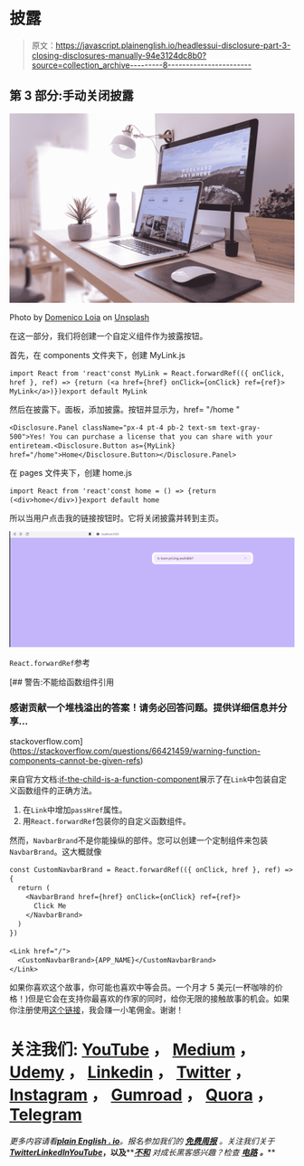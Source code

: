# 披露

> 原文：<https://javascript.plainenglish.io/headlessui-disclosure-part-3-closing-disclosures-manually-94e3124dc8b0?source=collection_archive---------8----------------------->

## 第 3 部分:手动关闭披露

![](img/795a2099497a9ab6cdcdece641ea98fe.png)

Photo by [Domenico Loia](https://unsplash.com/@domenicoloia?utm_source=medium&utm_medium=referral) on [Unsplash](https://unsplash.com?utm_source=medium&utm_medium=referral)

在这一部分，我们将创建一个自定义组件作为披露按钮。

首先，在 components 文件夹下，创建 MyLink.js

```
import React from 'react'const MyLink = React.forwardRef(({ onClick, href }, ref) => {return (<a href={href} onClick={onClick} ref={ref}> MyLink</a>)})export default MyLink
```

然后在披露下。面板，添加披露。按钮并显示为<mylink>，href= "/home "</mylink>

```
<Disclosure.Panel className="px-4 pt-4 pb-2 text-sm text-gray-500">Yes! You can purchase a license that you can share with your entireteam.<Disclosure.Button as={MyLink} href="/home">Home</Disclosure.Button></Disclosure.Panel>
```

在 pages 文件夹下，创建 home.js

```
import React from 'react'const home = () => {return (<div>home</div>)}export default home
```

所以当用户点击我的链接按钮时。它将关闭披露并转到主页。

![](img/26fb70d204e9781bb6d7d8a01ebc4172.png)

`React.forwardRef`参考

[](https://stackoverflow.com/questions/66421459/warning-function-components-cannot-be-given-refs) [## 警告:不能给函数组件引用

### 感谢贡献一个堆栈溢出的答案！请务必回答问题。提供详细信息并分享…

stackoverflow.com](https://stackoverflow.com/questions/66421459/warning-function-components-cannot-be-given-refs) 

来自官方文档:[if-the-child-is-a-function-component](https://nextjs.org/docs/api-reference/next/link#if-the-child-is-a-function-component)展示了在`Link`中包装自定义函数组件的正确方法。

1.  在`Link`中增加`passHref`属性。
2.  用`React.forwardRef`包装你的自定义函数组件。

然而，`NavbarBrand`不是你能操纵的部件。您可以创建一个定制组件来包装`NavbarBrand`。这大概就像

```
const CustomNavbarBrand = React.forwardRef(({ onClick, href }, ref) => {
  return (
    <NavbarBrand href={href} onClick={onClick} ref={ref}>
      Click Me
    </NavbarBrand>
  )
})

<Link href="/">
  <CustomNavbarBrand>{APP_NAME}</CustomNavbarBrand>
</Link>
```

如果你喜欢这个故事，你可能也喜欢中等会员。一个月才 5 美元(一杯咖啡的价格！)但是它会在支持你最喜欢的作家的同时，给你无限的接触故事的机会。如果你注册使用[这个链接](https://ckmobile.medium.com/membership)，我会赚一小笔佣金。谢谢！

# 关注我们: [YouTube](https://www.youtube.com/channel/UCu4-4FnutvSHVo9WHvq80Ww?sub_confirmation=1) ， [Medium](https://ckmobile.medium.com/) ， [Udemy](https://www.udemy.com/user/cyruschan2/) ， [Linkedin](https://www.linkedin.com/company/ckmobi/) ， [Twitter](https://twitter.com/ckmobilejavasc1) ， [Instagram](https://www.instagram.com/ckmobile8050) ， [Gumroad](https://app.gumroad.com/ckmobile) ， [Quora](https://ckmobile.quora.com/) ， [Telegram](https://t.me/ckmobi)

*更多内容请看*[***plain English . io***](https://plainenglish.io/)*。报名参加我们的* [***免费周报***](http://newsletter.plainenglish.io/) *。关注我们关于*[***Twitter***](https://twitter.com/inPlainEngHQ)[***LinkedIn***](https://www.linkedin.com/company/inplainenglish/)*[***YouTube***](https://www.youtube.com/channel/UCtipWUghju290NWcn8jhyAw)***，以及****[***不和***](https://discord.gg/GtDtUAvyhW) *对成长黑客感兴趣？检查* [***电路***](https://circuit.ooo/) ***。*****